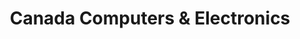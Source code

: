 ---
title: "Canada Computers & Electronics"
url: /halifax/canada-computers-and-electronics/
shop: electronics
---